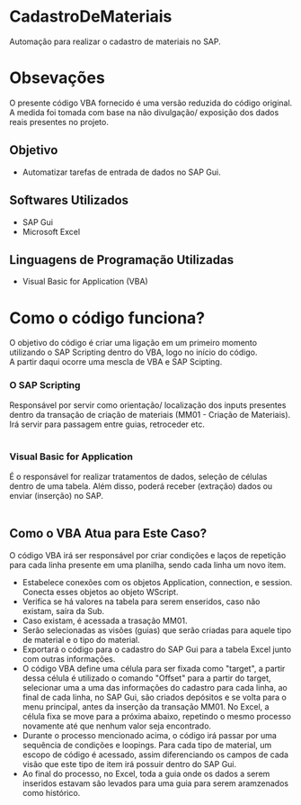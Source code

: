 # CadastroDeMateriais
Automação para realizar o cadastro de materiais no SAP.

# Obsevações
O presente código VBA fornecido é uma versão reduzida do código original. A medida foi tomada com base na não divulgação/ exposição dos dados reais presentes no projeto.

## Objetivo
- Automatizar tarefas de entrada de dados no SAP Gui.

## Softwares Utilizados
- SAP Gui
- Microsoft Excel

## Linguagens de Programação Utilizadas
- Visual Basic for Application (VBA)

# Como o código funciona?
O objetivo do código é criar uma ligação em um primeiro momento utilizando o SAP Scripting dentro do VBA, logo no início do código. </br>
A partir daqui ocorre uma mescla de VBA e SAP Scipting.

### O SAP Scripting
Responsável por servir como orientação/ localização dos inputs presentes dentro da transação de criação de materiais (MM01 - Criação de Materiais). Irá servir para passagem entre guias, retroceder etc. </br></br>
### Visual Basic for Application
É o responsável for realizar tratamentos de dados, seleção de células dentro de uma tabela. Além disso, poderá receber (extração) dados ou enviar (inserção) no SAP. </br></br>

## Como o VBA Atua para Este Caso?
O código VBA irá ser responsável por criar condições e laços de repetição para cada linha presente em uma planilha, sendo cada linha um novo item.
- Estabelece conexões com os objetos Application, connection, e session. Conecta esses objetos ao objeto WScript.
- Verifica se há valores na tabela para serem enseridos, caso não existam, saíra da Sub.
- Caso existam, é acessada a trasação MM01.
- Serão selecionadas as visões (guias) que serão criadas para aquele tipo de material e o tipo do material.
- Exportará o código para o cadastro do SAP Gui para a tabela Excel junto com outras informações.
- O código VBA define uma célula para ser fixada como "target", a partir dessa célula é utilizado o comando "Offset" para a partir do target, selecionar uma a uma das informações do cadastro para cada linha, ao final de cada linha, no SAP Gui, são criados depósitos e se volta para o menu principal, antes da inserção da transação MM01. No Excel, a célula fixa se move para a próxima abaixo, repetindo o mesmo processo novamente até que nenhum valor seja encontrado.
- Durante o processo mencionado acima, o código irá passar por uma sequência de condições e loopings. Para cada tipo de material, um escopo de código é acessado, assim diferenciando os campos de cada visão que este tipo de item irá possuir dentro do SAP Gui.
- Ao final do processo, no Excel, toda a guia onde os dados a serem inseridos estavam são levados para uma guia para serem aramzenados como histórico. 




  
